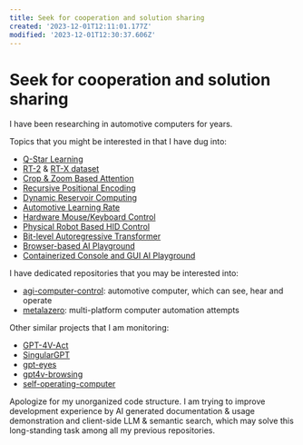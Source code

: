 ```yaml
---
title: Seek for cooperation and solution sharing
created: '2023-12-01T12:11:01.177Z'
modified: '2023-12-01T12:30:37.606Z'
---
```


# Seek for cooperation and solution sharing

I have been researching in automotive computers for years.

Topics that you might be interested in that I have dug into:

- [Q-Star Learning](https://github.com/estill01/open_qstar)
- [RT-2](https://github.com/James4Ever0/agi_computer_control/tree/master/rt_x_experiments) & [RT-X dataset](https://robotics-transformer-x.github.io/)
- [Crop & Zoom Based Attention](https://github.com/James4Ever0/agi_computer_control/tree/master/rt_x_experiments/real_attention)
- [Recursive Positional Encoding](https://github.com/James4Ever0/agi_computer_control/blob/master/rt_x_experiments/real_attention/recursive_positional_encoding.py)
- [Dynamic Reservoir Computing]()
- [Automotive Learning Rate](https://github.com/James4Ever0/agi_computer_control/tree/master/rt_x_experiments/gradient_undescent)
- [Hardware Mouse/Keyboard Control]()
- [Physical Robot Based HID Control](https://github.com/James4Ever0/agi_computer_control/tree/master/lego_mindstorm_physical_mouse_keyboard_control)
- [Bit-level Autoregressive Transformer]()
- [Browser-based AI Playground](https://github.com/James4Ever0/agi_computer_control/tree/master/the_frozen_forest_intro)
- [Containerized Console and GUI AI Playground]()

I have dedicated repositories that you may be interested into:

- [agi-computer-control](https://github.com/James4Ever0/agi_computer_control): automotive computer, which can see, hear and operate
- [metalazero](https://gitee.com/x00e0d991e368/metalazero): multi-platform computer automation attempts

Other similar projects that I am monitoring:

- [GPT-4V-Act](https://github.com/ddupont808/GPT-4V-Act)
- [SingularGPT](https://github.com/abhiprojectz/SingularGPT)
- [gpt-eyes](https://github.com/Charmve/gpt-eyes)
- [gpt4v-browsing](https://github.com/unconv/gpt4v-browsing)
- [self-operating-computer](https://github.com/OthersideAI/self-operating-computer)

Apologize for my unorganized code structure. I am trying to improve development experience by AI generated documentation & usage demonstration and client-side LLM & semantic search, which may solve this long-standing task among all my previous repositories.
